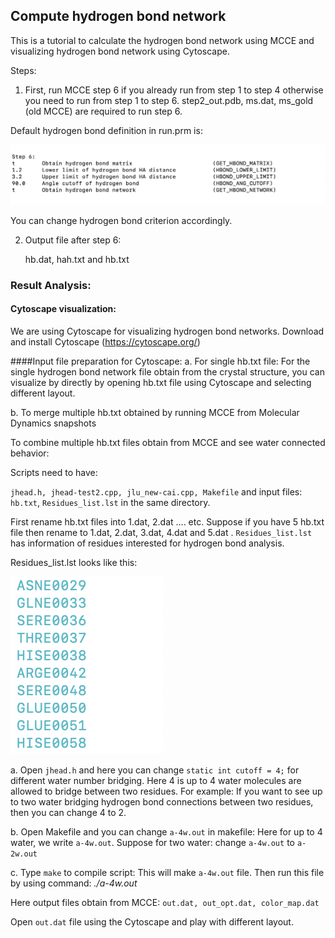 ## Compute hydrogen bond network
This is a tutorial to calculate the hydrogen bond network using MCCE 
and visualizing hydrogen bond network using Cytoscape. 

Steps:
1.  First, run MCCE step 6 if you already run from step 1 to step 4 otherwise 
 you need to run from step 1 to step 6. 
step2_out.pdb, ms.dat, ms_gold (old MCCE) are required to run step 6.

Default hydrogen bond definition in run.prm is:

 ![Screenshot](run.prm.png)

You can change hydrogen bond criterion accordingly. 

2. Output file after step 6:

      hb.dat, hah.txt and hb.txt

### Result Analysis:

#### Cytoscape visualization:
We are using Cytoscape for visualizing hydrogen bond networks. 
Download and install Cytoscape (https://cytoscape.org/)

####Input file preparation for Cytoscape:
a. For single hb.txt file:
For the single hydrogen bond network file obtain from the crystal structure, 
you can visualize by directly by opening hb.txt file using Cytoscape 
and selecting different layout.

b. To merge multiple hb.txt obtained by running MCCE from Molecular Dynamics snapshots

To combine multiple hb.txt files obtain from MCCE and see water connected behavior:

Scripts need to have: 

`jhead.h, jhead-test2.cpp, jlu_new-cai.cpp, Makefile`
 and input files: `hb.txt`, `Residues_list.lst`  in the same directory.

First rename hb.txt files into 1.dat, 2.dat .... etc. Suppose if you have 5 hb.txt file then 
rename to 1.dat, 2.dat, 3.dat, 4.dat and 5.dat .
`Residues_list.lst` has information of residues interested for hydrogen bond analysis.

Residues_list.lst looks like this:

![Screenshot](res_lst.png)


a. Open `jhead.h` and here you can change `static int cutoff = 4;` for different water number bridging.
Here 4 is  up to 4 water molecules are allowed to bridge between two residues.
For example: If you want to see up to  two water bridging hydrogen bond connections between two residues, 
then you can change 4 to 2.

b. Open Makefile and you can change `a-4w.out` in makefile:
Here for up to 4 water, we write  `a-4w.out`. Suppose for  two water: change `a-4w.out` to `a-2w.out`

c. Type `make` to compile script:
This will make `a-4w.out`  file. Then run this file by using command: _./a-4w.out_ 

Here output files obtain from MCCE: `out.dat, out_opt.dat, color_map.dat`

Open `out.dat` file using the Cytoscape and play with different layout.














